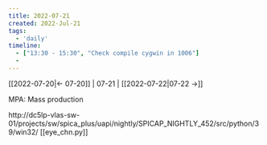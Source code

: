 ```yaml
---
title: 2022-07-21
created: 2022-Jul-21
tags:
  - 'daily'
timeline:
  - ["13:30 - 15:30", "Check compile cygwin in 1006"]
  - 
---
```


[[2022-07-20|<- 07-20]] | 07-21 | [[2022-07-22|07-22 ->]]



MPA: Mass production 

http://dc5lp-vlas-sw-01/projects/sw/spica_plus/uapi/nightly/SPICAP_NIGHTLY_452/src/python/39/win32/
[[eye_chn.py]]